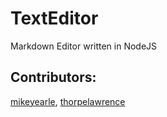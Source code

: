 # TextEditor

Markdown Editor written in NodeJS

## Contributors:
[mikeyearle](https://github.com/mikeyearle), [thorpelawrence](https://github.com/thorpelawrence)
